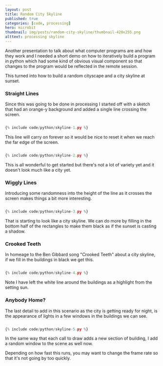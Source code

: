 ```yaml
---
layout: post
title: Random City Skyline
published: true
categories: [code, processing]
hero: microbit
thumbnail: img/posts/random-city-skyline/thumbnail-420x255.png
alttext: processing skyline
---
```


Another presentation to talk about what computer programs are and how they work and I needed a short demo on how to iteratively build 
a program in python which had some kind of obvious visual component so that changes to the program would be reflected in the remote session. 

This turned into how to build a random cityscape and a city skyline at sunset.


### Straight Lines

Since this was going to be done in processing I started off with a sketch that had an orange-y background and added a single line crossing the 
screen.

```python

{% include code/python/skyline-1.py %}

```

This line will carry on forever so it would be nice to reset it when we reach the far edge of the screen.


```python

{% include code/python/skyline-2.py %}

```

This is all wonderful to get started but there's not a lot of variety yet and it doesn't look much like a city yet.


### Wiggly Lines

Introducing some randomness into the height of the line as it crosses the screen makes things a bit more interesting.


```python

{% include code/python/skyline-3.py %}

```

That is starting to look like a city skyline. We can do more by filling in the bottom half of the rectangles to make them 
black as if the sunset is casting a shadow.


### Crooked Teeth

In homeage to the Ben Gibbard song "Crooked Teeth" about a city skyline, if we fill in the buildings in black we get this.

```python

{% include code/python/skyline-4.py %}

```

Note I have left the white line around the buildings as a highlight from the setting sun.


### Anybody Home?

The last detail to add in this scenario as the city is getting ready for night, is the appearance of lights in a few windows in the 
buildings we can see.

```python

{% include code/python/skyline-5.py %}

```

In the same way that each call to draw adds a new section of building, I add a random window to the scene as well now.

Depending on how fast this runs, you may want to change the frame rate so that it's not going by too quickly.
